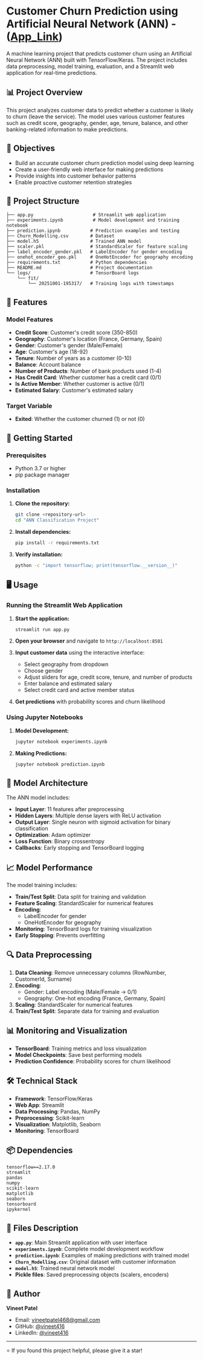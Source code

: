 # Customer Churn Prediction using Artificial Neural Network (ANN) - ([App_Link](https://churnpredictionusingann.streamlit.app/))

A machine learning project that predicts customer churn using an Artificial Neural Network (ANN) built with TensorFlow/Keras. The project includes data preprocessing, model training, evaluation, and a Streamlit web application for real-time predictions.

## 📊 Project Overview

This project analyzes customer data to predict whether a customer is likely to churn (leave the service). The model uses various customer features such as credit score, geography, gender, age, tenure, balance, and other banking-related information to make predictions.

## 🎯 Objectives

- Build an accurate customer churn prediction model using deep learning
- Create a user-friendly web interface for making predictions
- Provide insights into customer behavior patterns
- Enable proactive customer retention strategies

## 📁 Project Structure

```
├── app.py                      # Streamlit web application
├── experiments.ipynb           # Model development and training notebook
├── prediction.ipynb           # Prediction examples and testing
├── Churn_Modelling.csv        # Dataset
├── model.h5                   # Trained ANN model
├── scaler.pkl                 # StandardScaler for feature scaling
├── label_encoder_gender.pkl   # LabelEncoder for gender encoding
├── onehot_encoder_geo.pkl     # OneHotEncoder for geography encoding
├── requirements.txt           # Python dependencies
├── README.md                  # Project documentation
└── logs/                      # TensorBoard logs
    └── fit/
        └── 20251001-195317/   # Training logs with timestamps
```

## 🔧 Features

### Model Features
- **Credit Score**: Customer's credit score (350-850)
- **Geography**: Customer's location (France, Germany, Spain)
- **Gender**: Customer's gender (Male/Female)
- **Age**: Customer's age (18-92)
- **Tenure**: Number of years as a customer (0-10)
- **Balance**: Account balance
- **Number of Products**: Number of bank products used (1-4)
- **Has Credit Card**: Whether customer has a credit card (0/1)
- **Is Active Member**: Whether customer is active (0/1)
- **Estimated Salary**: Customer's estimated salary

### Target Variable
- **Exited**: Whether the customer churned (1) or not (0)

## 🚀 Getting Started

### Prerequisites

- Python 3.7 or higher
- pip package manager

### Installation

1. **Clone the repository:**
   ```bash
   git clone <repository-url>
   cd "ANN Classification Project"
   ```

2. **Install dependencies:**
   ```bash
   pip install -r requirements.txt
   ```

3. **Verify installation:**
   ```bash
   python -c "import tensorflow; print(tensorflow.__version__)"
   ```

## 🖥️ Usage

### Running the Streamlit Web Application

1. **Start the application:**
   ```bash
   streamlit run app.py
   ```

2. **Open your browser** and navigate to `http://localhost:8501`

3. **Input customer data** using the interactive interface:
   - Select geography from dropdown
   - Choose gender
   - Adjust sliders for age, credit score, tenure, and number of products
   - Enter balance and estimated salary
   - Select credit card and active member status

4. **Get predictions** with probability scores and churn likelihood

### Using Jupyter Notebooks

1. **Model Development:**
   ```bash
   jupyter notebook experiments.ipynb
   ```

2. **Making Predictions:**
   ```bash
   jupyter notebook prediction.ipynb
   ```

## 🧠 Model Architecture

The ANN model includes:
- **Input Layer**: 11 features after preprocessing
- **Hidden Layers**: Multiple dense layers with ReLU activation
- **Output Layer**: Single neuron with sigmoid activation for binary classification
- **Optimization**: Adam optimizer
- **Loss Function**: Binary crossentropy
- **Callbacks**: Early stopping and TensorBoard logging

## 📈 Model Performance

The model training includes:
- **Train/Test Split**: Data split for training and validation
- **Feature Scaling**: StandardScaler for numerical features
- **Encoding**: 
  - LabelEncoder for gender
  - OneHotEncoder for geography
- **Monitoring**: TensorBoard logs for training visualization
- **Early Stopping**: Prevents overfitting

## 🔍 Data Preprocessing

1. **Data Cleaning**: Remove unnecessary columns (RowNumber, CustomerId, Surname)
2. **Encoding**: 
   - Gender: Label encoding (Male/Female → 0/1)
   - Geography: One-hot encoding (France, Germany, Spain)
3. **Scaling**: StandardScaler for numerical features
4. **Train/Test Split**: Separate data for training and evaluation

## 📊 Monitoring and Visualization

- **TensorBoard**: Training metrics and loss visualization
- **Model Checkpoints**: Save best performing models
- **Prediction Confidence**: Probability scores for churn likelihood

## 🛠️ Technical Stack

- **Framework**: TensorFlow/Keras
- **Web App**: Streamlit
- **Data Processing**: Pandas, NumPy
- **Preprocessing**: Scikit-learn
- **Visualization**: Matplotlib, Seaborn
- **Monitoring**: TensorBoard

## 📦 Dependencies

```
tensorflow==2.17.0
streamlit
pandas
numpy
scikit-learn
matplotlib
seaborn
tensorboard
ipykernel
```

## 📄 Files Description

- **`app.py`**: Main Streamlit application with user interface
- **`experiments.ipynb`**: Complete model development workflow
- **`prediction.ipynb`**: Examples of making predictions with trained model
- **`Churn_Modelling.csv`**: Original dataset with customer information
- **`model.h5`**: Trained neural network model
- **Pickle files**: Saved preprocessing objects (scalers, encoders)


## 👤 Author

**Vineet Patel**
- Email: vineetpatel468@gmail.com
- GitHub: [@vineet416](https://github.com/vineet416)
- LinkedIn: [@vineet416](https://www.linkedin.com/in/vineet416/)


---

⭐ If you found this project helpful, please give it a star!
